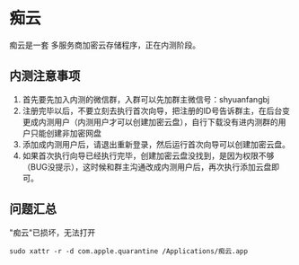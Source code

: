 # 痴云

痴云是一套 多服务商加密云存储程序，正在内测阶段。

## 内测注意事项

1. 首先要先加入内测的微信群，入群可以先加群主微信号：shyuanfangbj
2. 注册完毕以后，不要立刻去执行首次向导，把注册的ID号告诉群主，在后台变更成内测用户（内测用户才可以创建加密云盘），自行下载没有进内测群的用户只能创建非加密网盘
3. 添加成内测用户后，请退出重新登录，然后运行首次向导可以创建加密云盘。
4. 如果首次执行向导已经执行完毕，创建加密云盘没找到，是因为权限不够（BUG没提示），这时候和群主沟通改成内测用户后，再次执行添加云盘即可。

## 问题汇总

"痴云"已损坏，无法打开

```
sudo xattr -r -d com.apple.quarantine /Applications/痴云.app
```


